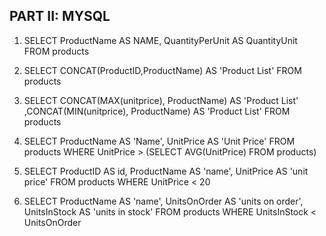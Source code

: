 ## PART II: MYSQL

1. SELECT ProductName AS NAME, QuantityPerUnit AS QuantityUnit FROM products

2. SELECT CONCAT(ProductID,ProductName) AS 'Product List' FROM products

3. SELECT CONCAT(MAX(unitprice), ProductName) AS 'Product List' ,CONCAT(MIN(unitprice), ProductName) AS 'Product List' FROM products

4. SELECT ProductName AS 'Name', UnitPrice AS 'Unit Price' FROM products WHERE UnitPrice > (SELECT AVG(UnitPrice) FROM products)

5. SELECT ProductID AS id, ProductName AS 'name', UnitPrice AS 'unit price' FROM products WHERE UnitPrice < 20

6. SELECT ProductName AS 'name', UnitsOnOrder AS 'units on order', UnitsInStock AS 'units in stock' FROM products WHERE UnitsInStock < UnitsOnOrder